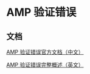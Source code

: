 # AMP 验证错误

## 文档

[AMP 验证错误官方文档（中文）](https://www.ampproject.org/zh_cn/docs/troubleshooting/validation_errors)

[AMP 验证错误完整概述（英文）](https://github.com/ampproject/amphtml/blob/master/validator/validator-main.protoascii)

